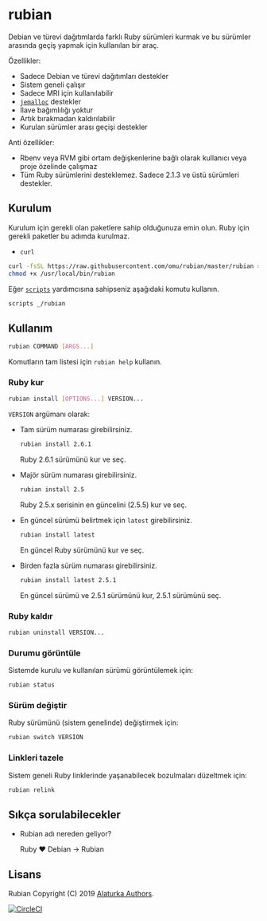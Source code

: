 rubian
======

Debian ve türevi dağıtımlarda farklı Ruby sürümleri kurmak ve bu sürümler
arasında geçiş yapmak için kullanılan bir araç.

Özellikler:

- Sadece Debian ve türevi dağıtımları destekler
- Sistem geneli çalışır
- Sadece MRI için kullanılabilir
- [`jemalloc`](http://jemalloc.net) destekler
- İlave bağımlılığı yoktur
- Artık bırakmadan kaldırılabilir
- Kurulan sürümler arası geçişi destekler

Anti özellikler:

- Rbenv veya RVM gibi ortam değişkenlerine bağlı olarak kullanıcı veya proje
  özelinde çalışmaz
- Tüm Ruby sürümlerini desteklemez.  Sadece 2.1.3 ve üstü sürümleri destekler.

Kurulum
-------

Kurulum için gerekli olan paketlere sahip olduğunuza emin olun. Ruby için gerekli
paketler bu adımda kurulmaz.

- `curl`

```sh
curl -fsSL https://raw.githubusercontent.com/omu/rubian/master/rubian >/usr/local/bin/rubian
chmod +x /usr/local/bin/rubian
```

Eğer [`scripts`](https://github.com/omu/debian/blob/master/bin/scripts)
yardımcısına sahipseniz aşağıdaki komutu kullanın.

```sh
scripts _/rubian
```

Kullanım
--------

```sh
rubian COMMAND [ARGS...]
```

Komutların tam listesi için `rubian help` kullanın.

### Ruby kur

```sh
rubian install [OPTIONS...] VERSION...
```

`VERSION` argümanı olarak:

- Tam sürüm numarası girebilirsiniz.

  ```sh
  rubian install 2.6.1
  ```

  Ruby 2.6.1 sürümünü kur ve seç.

- Majör sürüm numarası girebilirsiniz.

  ```sh
  rubian install 2.5
  ```

  Ruby 2.5.x serisinin en güncelini (2.5.5) kur ve seç.

- En güncel sürümü belirtmek için `latest` girebilirsiniz.

  ```sh
  rubian install latest
  ```

  En güncel Ruby sürümünü kur ve seç.

- Birden fazla sürüm numarası girebilirsiniz.

  ```sh
  rubian install latest 2.5.1
  ```

  En güncel sürümü ve 2.5.1 sürümünü kur, 2.5.1 sürümünü seç.

### Ruby kaldır

```sh
rubian uninstall VERSION...
```

### Durumu görüntüle

Sistemde kurulu ve kullanılan sürümü görüntülemek için:

```sh
rubian status
```

### Sürüm değiştir

Ruby sürümünü (sistem genelinde) değiştirmek için:

```sh
rubian switch VERSION
```

### Linkleri tazele

Sistem geneli Ruby linklerinde yaşanabilecek bozulmaları düzeltmek için:

```sh
rubian relink
```

Sıkça sorulabilecekler
----------------------

- Rubian adı nereden geliyor?

  Ruby :heart: Debian → Rubian

Lisans
------

Rubian Copyright (C) 2019 [Alaturka Authors](https://github.com/alaturka).

[![CircleCI](https://circleci.com/gh/omu/rubian.svg)](https://circleci.com/gh/omu/rubian)
